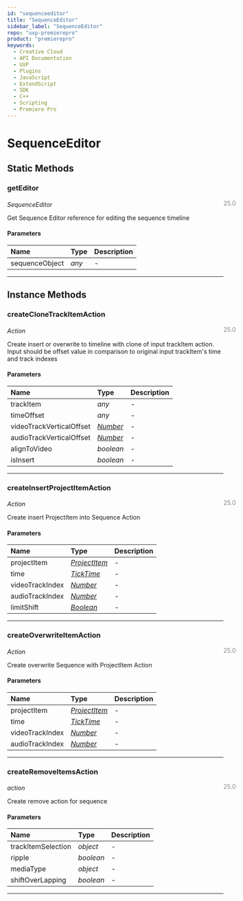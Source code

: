 ```yaml
---
id: "sequenceeditor"
title: "SequenceEditor"
sidebar_label: "SequenceEditor"
repo: "uxp-premierepro"
product: "premierepro"
keywords:
  - Creative Cloud
  - API Documentation
  - UXP
  - Plugins
  - JavaScript
  - ExtendScript
  - SDK
  - C++
  - Scripting
  - Premiere Pro
---
```


# SequenceEditor  

## Static Methods

### getEditor

<span class="minversion" style="display: block; margin-bottom: -1em; margin-left: 36em; float:left; opacity:0.5;">25.0</span>

*SequenceEditor*
  
Get Sequence Editor reference for editing the sequence timeline

#### Parameters

| Name | Type | Description |
| :------ | :------ | :------ |
| sequenceObject | *any* | - |

___

## Instance Methods

### createCloneTrackItemAction

<span class="minversion" style="display: block; margin-bottom: -1em; margin-left: 36em; float:left; opacity:0.5;">25.0</span>

*Action*
  
Create insert or overwrite to timeline with clone of input trackItem action. Input should be offset value in comparison to original input trackItem's time and track indexes

#### Parameters

| Name | Type | Description |
| :------ | :------ | :------ |
| trackItem | *any* | - |
| timeOffset | *any* | - |
| videoTrackVerticalOffset | [*Number*](/ppro_reference/classes/number/) | - |
| audioTrackVerticalOffset | [*Number*](/ppro_reference/classes/number/) | - |
| alignToVideo | *boolean* | - |
| isInsert | *boolean* | - |

___

### createInsertProjectItemAction

<span class="minversion" style="display: block; margin-bottom: -1em; margin-left: 36em; float:left; opacity:0.5;">25.0</span>

*Action*
  
Create insert ProjectItem into Sequence Action

#### Parameters

| Name | Type | Description |
| :------ | :------ | :------ |
| projectItem | [*ProjectItem*](/ppro_reference/classes/projectitem/) | - |
| time | [*TickTime*](/ppro_reference/classes/ticktime/) | - |
| videoTrackIndex | [*Number*](/ppro_reference/classes/number/) | - |
| audioTrackIndex | [*Number*](/ppro_reference/classes/number/) | - |
| limitShift | [*Boolean*](/ppro_reference/classes/boolean/) | - |

___

### createOverwriteItemAction

<span class="minversion" style="display: block; margin-bottom: -1em; margin-left: 36em; float:left; opacity:0.5;">25.0</span>

*Action*
  
Create overwrite Sequence with ProjectItem Action

#### Parameters

| Name | Type | Description |
| :------ | :------ | :------ |
| projectItem | [*ProjectItem*](/ppro_reference/classes/projectitem/) | - |
| time | [*TickTime*](/ppro_reference/classes/ticktime/) | - |
| videoTrackIndex | [*Number*](/ppro_reference/classes/number/) | - |
| audioTrackIndex | [*Number*](/ppro_reference/classes/number/) | - |

___

### createRemoveItemsAction

<span class="minversion" style="display: block; margin-bottom: -1em; margin-left: 36em; float:left; opacity:0.5;">25.0</span>

*action*
  
Create remove action for sequence

#### Parameters

| Name | Type | Description |
| :------ | :------ | :------ |
| trackItemSelection | *object* | - |
| ripple | *boolean* | - |
| mediaType | *object* | - |
| shiftOverLapping | *boolean* | - |

___
